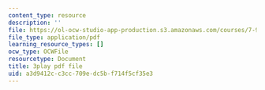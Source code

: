 ```yaml
---
content_type: resource
description: ''
file: https://ol-ocw-studio-app-production.s3.amazonaws.com/courses/7-91j-foundations-of-computational-and-systems-biology-spring-2014/a3d9412cc3cc709edc5bf714f5cf35e3_d5NMrA2HkG4.pdf
file_type: application/pdf
learning_resource_types: []
ocw_type: OCWFile
resourcetype: Document
title: 3play pdf file
uid: a3d9412c-c3cc-709e-dc5b-f714f5cf35e3
---
```

